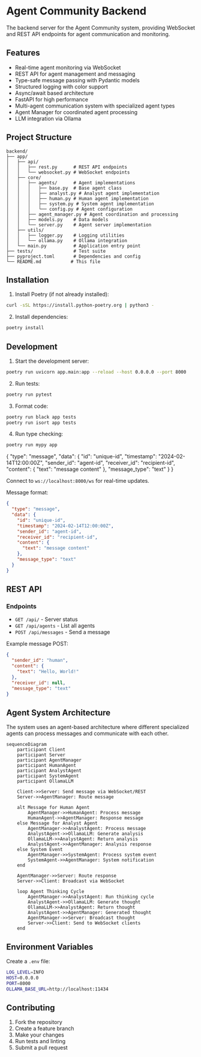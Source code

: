 # Agent Community Backend

The backend server for the Agent Community system, providing WebSocket and REST API endpoints for agent communication and monitoring.

## Features

- Real-time agent monitoring via WebSocket
- REST API for agent management and messaging
- Type-safe message passing with Pydantic models
- Structured logging with color support
- Async/await based architecture
- FastAPI for high performance
- Multi-agent communication system with specialized agent types
- Agent Manager for coordinated agent processing
- LLM integration via Ollama

## Project Structure

```
backend/
├── app/
│   ├── api/
│   │   ├── rest.py      # REST API endpoints
│   │   └── websocket.py # WebSocket endpoints
│   ├── core/
│   │   ├── agents/      # Agent implementations
│   │   │   ├── base.py  # Base agent class
│   │   │   ├── analyst.py # Analyst agent implementation
│   │   │   ├── human.py # Human agent implementation
│   │   │   ├── system.py # System agent implementation
│   │   │   └── config.py # Agent configuration
│   │   ├── agent_manager.py # Agent coordination and processing
│   │   ├── models.py    # Data models
│   │   └── server.py    # Agent server implementation
│   ├── utils/
│   │   ├── logger.py    # Logging utilities
│   │   └── ollama.py    # Ollama integration
│   └── main.py          # Application entry point
├── tests/               # Test suite
├── pyproject.toml       # Dependencies and config
└── README.md           # This file
```

## Installation

1. Install Poetry (if not already installed):
```bash
curl -sSL https://install.python-poetry.org | python3 -
```

2. Install dependencies:
```bash
poetry install
```

## Development

1. Start the development server:
```bash
poetry run uvicorn app.main:app --reload --host 0.0.0.0 --port 8000
```

2. Run tests:
```bash
poetry run pytest
```

3. Format code:
```bash
poetry run black app tests
poetry run isort app tests
```

4. Run type checking:
```bash
poetry run mypy app
```

{
  "type": "message",
  "data": {
    "id": "unique-id",
    "timestamp": "2024-02-14T12:00:00Z",
    "sender_id": "agent-id",
    "receiver_id": "recipient-id",
    "content": {
      "text": "message content"
    },
    "message_type": "text"
  }
}

Connect to `ws://localhost:8000/ws` for real-time updates.

Message format:
```json
{
  "type": "message",
  "data": {
    "id": "unique-id",
    "timestamp": "2024-02-14T12:00:00Z",
    "sender_id": "agent-id",
    "receiver_id": "recipient-id",
    "content": {
      "text": "message content"
    },
    "message_type": "text"
  }
}
```

## REST API

### Endpoints

- `GET /api/` - Server status
- `GET /api/agents` - List all agents
- `POST /api/messages` - Send a message

Example message POST:
```json
{
  "sender_id": "human",
  "content": {
    "text": "Hello, World!"
  },
  "receiver_id": null,
  "message_type": "text"
}
```

## Agent System Architecture

The system uses an agent-based architecture where different specialized agents can process messages and communicate with each other.

```mermaid
sequenceDiagram
    participant Client
    participant Server
    participant AgentManager
    participant HumanAgent
    participant AnalystAgent
    participant SystemAgent
    participant OllamaLLM
    
    Client->>Server: Send message via WebSocket/REST
    Server->>AgentManager: Route message
    
    alt Message for Human Agent
        AgentManager->>HumanAgent: Process message
        HumanAgent->>AgentManager: Response message
    else Message for Analyst Agent
        AgentManager->>AnalystAgent: Process message
        AnalystAgent->>OllamaLLM: Generate analysis
        OllamaLLM->>AnalystAgent: Return analysis
        AnalystAgent->>AgentManager: Analysis response
    else System Event
        AgentManager->>SystemAgent: Process system event
        SystemAgent->>AgentManager: System notification
    end
    
    AgentManager->>Server: Route response
    Server->>Client: Broadcast via WebSocket
    
    loop Agent Thinking Cycle
        AgentManager->>AnalystAgent: Run thinking cycle
        AnalystAgent->>OllamaLLM: Generate thought
        OllamaLLM->>AnalystAgent: Return thought
        AnalystAgent->>AgentManager: Generated thought
        AgentManager->>Server: Broadcast thought
        Server->>Client: Send to WebSocket clients
    end
```

## Environment Variables

Create a `.env` file:
```bash
LOG_LEVEL=INFO
HOST=0.0.0.0
PORT=8000
OLLAMA_BASE_URL=http://localhost:11434
```

## Contributing

1. Fork the repository
2. Create a feature branch
3. Make your changes
4. Run tests and linting
5. Submit a pull request 